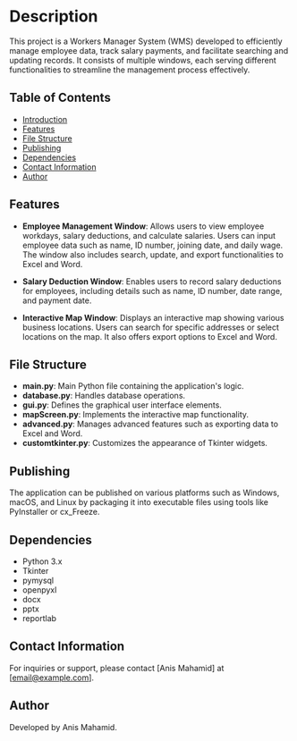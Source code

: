 # Description

This project is a Workers Manager System (WMS) developed to efficiently manage employee data, track salary payments, and facilitate searching and updating records. It consists of multiple windows, each serving different functionalities to streamline the management process effectively.

## Table of Contents

- [Introduction](#introduction)
- [Features](#features)
- [File Structure](#file-structure)
- [Publishing](#publishing)
- [Dependencies](#dependencies)
- [Contact Information](#contact-information)
- [Author](#author)

## Features

- **Employee Management Window**: Allows users to view employee workdays, salary deductions, and calculate salaries. Users can input employee data such as name, ID number, joining date, and daily wage. The window also includes search, update, and export functionalities to Excel and Word.

- **Salary Deduction Window**: Enables users to record salary deductions for employees, including details such as name, ID number, date range, and payment date.

- **Interactive Map Window**: Displays an interactive map showing various business locations. Users can search for specific addresses or select locations on the map. It also offers export options to Excel and Word.

## File Structure

- **main.py**: Main Python file containing the application's logic.
- **database.py**: Handles database operations.
- **gui.py**: Defines the graphical user interface elements.
- **mapScreen.py**: Implements the interactive map functionality.
- **advanced.py**: Manages advanced features such as exporting data to Excel and Word.
- **customtkinter.py**: Customizes the appearance of Tkinter widgets.

## Publishing

The application can be published on various platforms such as Windows, macOS, and Linux by packaging it into executable files using tools like PyInstaller or cx_Freeze.

## Dependencies

- Python 3.x
- Tkinter
- pymysql
- openpyxl
- docx
- pptx
- reportlab

## Contact Information

For inquiries or support, please contact [Anis Mahamid] at [email@example.com].

## Author

Developed by Anis Mahamid.
